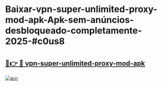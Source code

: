 # Baixar-vpn-super-unlimited-proxy-mod-apk-Apk-sem-anúncios-desbloqueado-completamente-2025-#c0us8

# <h2><a href="https://ainizakaria.my?title=vpn-super-unlimited-proxy-mod-apk&ref=24M">🔗👉 🔴 vpn-super-unlimited-proxy-mod-apk</a></h2>

[![acn](https://github.com/user-attachments/assets/0f9c940e-d8b0-45ae-aac7-cd30a18b3e1c)](https://ainizakaria.my?title=vpn-super-unlimited-proxy-mod-apk&ref=24M)

